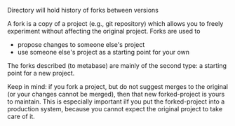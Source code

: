 Directory will hold history of forks between versions

A fork is a copy of a project (e.g., git repository) which allows you to freely experiment without affecting the original project. Forks are used to 

- propose changes to someone else's project 
- use someone else's project as a starting point for your own 

The forks described (to metabase) are mainly of the second type: a starting point for a new project.

Keep in mind: if you fork a project, but do not suggest merges to the original (or your changes cannot be merged), then that new forked-project is yours to maintain. 
This is especially important iIf you put the forked-project into a production system, because you cannot expect the original project to take care of it.
